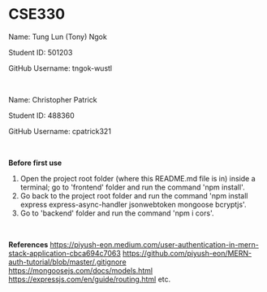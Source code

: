 # CSE330
Name: Tung Lun (Tony) Ngok

Student ID: 501203

GitHub Username: tngok-wustl

<br>

Name: Christopher Patrick

Student ID: 488360

GitHub Username: cpatrick321

<br>

**Before first use**
1. Open the project root folder (where this README.md file is in) inside a terminal; go to 'frontend' folder and run the command 'npm install'.
2. Go back to the project root folder and run the command 'npm install express express-async-handler jsonwebtoken mongoose bcryptjs'.
3. Go to 'backend' folder and run the command 'npm i cors'.

<br>

**References**
https://piyush-eon.medium.com/user-authentication-in-mern-stack-application-cbca694c7063
https://github.com/piyush-eon/MERN-auth-tutorial/blob/master/.gitignore
https://mongoosejs.com/docs/models.html
https://expressjs.com/en/guide/routing.html
etc.
